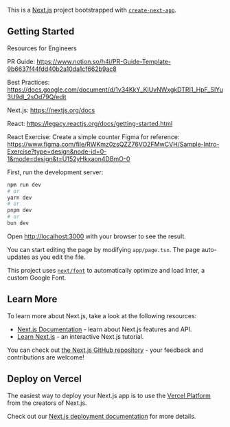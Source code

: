 This is a [Next.js](https://nextjs.org/) project bootstrapped with [`create-next-app`](https://github.com/vercel/next.js/tree/canary/packages/create-next-app).

## Getting Started

Resources for Engineers

PR Guide: https://www.notion.so/h4i/PR-Guide-Template-9b6637f44fdd40b2a10da1cf662b9ac8

Best Practices: https://docs.google.com/document/d/1v34KkY_KlUvNWxgkDTRI1_HpF_SlYu3U9dl_2sOd79Q/edit 

Next.js: https://nextjs.org/docs

React: https://legacy.reactjs.org/docs/getting-started.html 


React Exercise: Create a simple counter
Figma for reference: https://www.figma.com/file/RWKmz0zsQZZ76VO2FMwCVH/Sample-Intro-Exercise?type=design&node-id=0-1&mode=design&t=U152yHkxaon4DBmO-0 



First, run the development server:

```bash
npm run dev
# or
yarn dev
# or
pnpm dev
# or
bun dev
```

Open [http://localhost:3000](http://localhost:3000) with your browser to see the result.

You can start editing the page by modifying `app/page.tsx`. The page auto-updates as you edit the file.

This project uses [`next/font`](https://nextjs.org/docs/basic-features/font-optimization) to automatically optimize and load Inter, a custom Google Font.

## Learn More

To learn more about Next.js, take a look at the following resources:

- [Next.js Documentation](https://nextjs.org/docs) - learn about Next.js features and API.
- [Learn Next.js](https://nextjs.org/learn) - an interactive Next.js tutorial.

You can check out [the Next.js GitHub repository](https://github.com/vercel/next.js/) - your feedback and contributions are welcome!

## Deploy on Vercel

The easiest way to deploy your Next.js app is to use the [Vercel Platform](https://vercel.com/new?utm_medium=default-template&filter=next.js&utm_source=create-next-app&utm_campaign=create-next-app-readme) from the creators of Next.js.

Check out our [Next.js deployment documentation](https://nextjs.org/docs/deployment) for more details.
